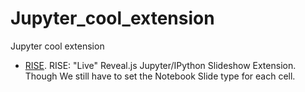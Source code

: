 # Jupyter_cool_extension
Jupyter cool extension

* [RISE](https://github.com/damianavila/RISE). RISE: "Live" Reveal.js Jupyter/IPython Slideshow Extension. Though We still have to set the Notebook Slide type for each cell.
